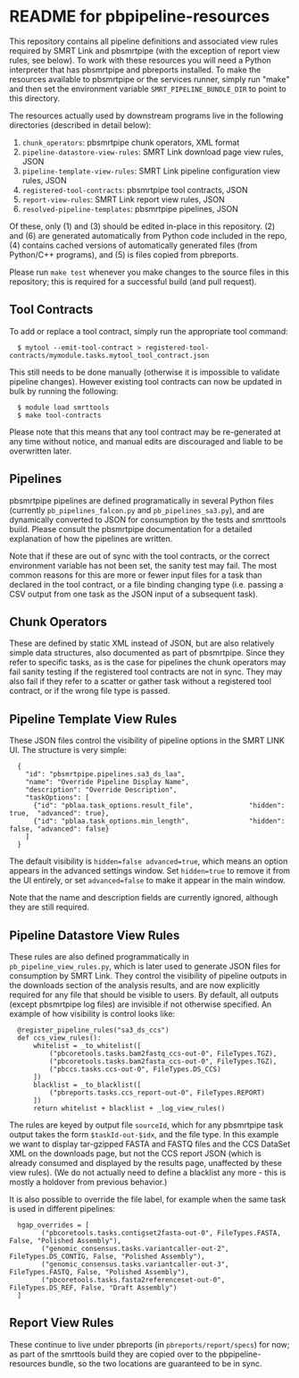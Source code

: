 README for pbpipeline-resources
===============================

This repository contains all pipeline definitions and associated view rules
required by SMRT Link and pbsmrtpipe (with the exception of report view rules,
see below).  To work with these resources you will need a Python interpreter
that has pbsmrtpipe and pbreports installed.  To make the resources available
to pbsmrtpipe or the services runner, simply run "make" and then set the
environment variable ``SMRT_PIPELINE_BUNDLE_DIR`` to point to this directory.

The resources actually used by downstream programs live in the following
directories (described in detail below):

  1. ``chunk_operators``: pbsmrtpipe chunk operators, XML format
  2. ``pipeline-datastore-view-rules``: SMRT Link download page view rules, JSON
  3. ``pipeline-template-view-rules``: SMRT Link pipeline configuration view rules, JSON
  4. ``registered-tool-contracts``: pbsmrtpipe tool contracts, JSON
  5. ``report-view-rules``: SMRT Link report view rules, JSON
  6. ``resolved-pipeline-templates``: pbsmrtpipe pipelines, JSON

Of these, only (1) and (3) should be edited in-place in this repository.  (2)
and (6) are generated automatically from Python code included in the repo, (4)
contains cached versions of automatically generated files (from Python/C++
programs), and (5) is files copied from pbreports.

Please run ``make test`` whenever you make changes to the source files
in this repository; this is required for a successful build (and pull request).


Tool Contracts
--------------

To add or replace a tool contract, simply run the appropriate tool command:

```
  $ mytool --emit-tool-contract > registered-tool-contracts/mymodule.tasks.mytool_tool_contract.json
```

This still needs to be done manually (otherwise it is impossible to validate
pipeline changes).  However existing tool contracts can now be updated in bulk
by running the following:

```
  $ module load smrttools
  $ make tool-contracts
```

Please note that this means that any tool contract may be re-generated at
any time without notice, and manual edits are discouraged and liable to be
overwritten later.


Pipelines
---------

pbsmrtpipe pipelines are defined programatically in several Python files
(currently ``pb_pipelines_falcon.py`` and ``pb_pipelines_sa3.py``), and are
dynamically converted to JSON for consumption by the tests and smrttools build.
Please consult the pbsmrtpipe documentation for a detailed explanation of
how the pipelines are written.

Note that if these are out of sync with the tool contracts, or the correct
environment variable has not been set, the sanity test may fail.  The most
common reasons for this are more or fewer input files for a task than declared
in the tool contract, or a file binding changing type (i.e. passing a CSV
output from one task as the JSON input of a subsequent task).


Chunk Operators
---------------

These are defined by static XML instead of JSON, but are also relatively simple
data structures, also documented as part of pbsmrtpipe.  Since they refer to
specific tasks, as is the case for pipelines the chunk operators may fail
sanity testing if the registered tool contracts are not in sync.  They may
also fail if they refer to a scatter or gather task without a registered tool
contract, or if the wrong file type is passed.


Pipeline Template View Rules
----------------------------

These JSON files control the visibility of pipeline options in the SMRT LINK
UI.  The structure is very simple:

```
  {
    "id": "pbsmrtpipe.pipelines.sa3_ds_laa",
    "name": "Override Pipeline Display Name",
    "description": "Override Description",
    "taskOptions": [
      {"id": "pblaa.task_options.result_file",              "hidden": true,  "advanced": true},
      {"id": "pblaa.task_options.min_length",               "hidden": false, "advanced": false}
    ]
  }
```

The default visibility is ``hidden=false advanced=true``, which means an
option appears in the advanced settings window.  Set ``hidden=true`` to remove
it from the UI entirely, or set ``advanced=false`` to make it appear in the
main window.

Note that the name and description fields are currently ignored, although they
are still required.


Pipeline Datastore View Rules
-----------------------------

These rules are also defined programmatically in ``pb_pipeline_view_rules.py``,
which is later used to generate JSON files for consumption by SMRT Link.
They control the visibility of pipeline outputs in the downloads section of
the analysis results, and are now explicitly required for any file that should
be visible to users.  By default, all outputs (except pbsmrtpipe log files) are
invisible if not otherwise specified.  An example of how visibility is control
looks like:

```
  @register_pipeline_rules("sa3_ds_ccs")
  def ccs_view_rules():
      whitelist = _to_whitelist([
          ("pbcoretools.tasks.bam2fastq_ccs-out-0", FileTypes.TGZ),
          ("pbcoretools.tasks.bam2fasta_ccs-out-0", FileTypes.TGZ),
          ("pbccs.tasks.ccs-out-0", FileTypes.DS_CCS)
      ])
      blacklist = _to_blacklist([
          ("pbreports.tasks.ccs_report-out-0", FileTypes.REPORT)
      ])
      return whitelist + blacklist + _log_view_rules()
```

The rules are keyed by output file ``sourceId``, which for any pbsmrtpipe task
output takes the form ``$taskId-out-$idx``, and the file type.  In this
example we want to display tar-gzipped FASTA and FASTQ files and the CCS
DataSet XML on the downloads page, but not the CCS report JSON (which is
already consumed and displayed by the results page, unaffected by these
view rules).  (We do not actually need to define a blacklist any more - this is
mostly a holdover from previous behavior.)

It is also possible to override the file label, for example when the same task
is used in different pipelines:

```
  hgap_overrides = [
        ("pbcoretools.tasks.contigset2fasta-out-0", FileTypes.FASTA, False, "Polished Assembly"),
        ("genomic_consensus.tasks.variantcaller-out-2", FileTypes.DS_CONTIG, False, "Polished Assembly"),
        ("genomic_consensus.tasks.variantcaller-out-3", FileTypes.FASTQ, False, "Polished Assembly"),
        ("pbcoretools.tasks.fasta2referenceset-out-0", FileTypes.DS_REF, False, "Draft Assembly")
  ]
```


Report View Rules
-----------------

These continue to live under pbreports (in `pbreports/report/specs`) for now;
as part of the smrttools build they are copied over to the pbpipeline-resources
bundle, so the two locations are guaranteed to be in sync.
